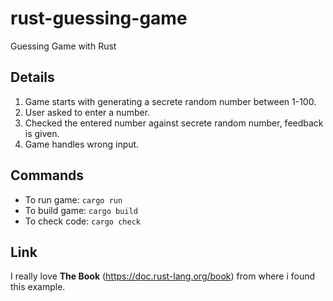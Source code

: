 # rust-guessing-game
Guessing Game with Rust

## Details
1. Game starts with generating a secrete random number between 1-100. 
2. User asked to enter a number.
3. Checked the entered number against secrete random number, feedback is given.
4. Game handles wrong input.

## Commands
* To run game:  `cargo run`
* To build game: `cargo build`
* To check code:  `cargo check`

## Link
I really love **The Book** (https://doc.rust-lang.org/book) from where i found this example.
